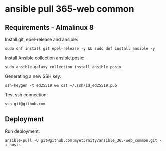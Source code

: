 # ansible pull 365-web common

## Requirements - Almalinux 8

Install git, epel-release and ansible:

    sudo dnf install git epel-release -y && sudo dnf install ansible -y

Install Ansible collection ansible.posix:

    sudo ansible-galaxy collection install ansible.posix

Generating a new SSH key:

    ssh-keygen -t ed25519 && cat ~/.ssh/id_ed25519.pub

Test ssh connection:

    ssh git@github.com

## Deployment

Run deployment:

    ansible-pull -U git@github.com:myet3rnity/ansible_365-web_common.git -i hosts
